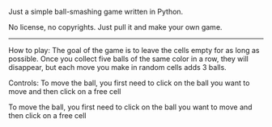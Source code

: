 Just a simple ball-smashing game written in Python.

No license, no copyrights. Just pull it and make your own game.

---
How to play:
The goal of the game is to leave the cells empty for as long as possible. 
Once you collect five balls of the same color in a row, they will disappear, but each move you make in random cells adds 3 balls.

Controls:
To move the ball, you first need to click on the ball you want to move and then click on a free cell

To move the ball, you first need to click on the ball you want to move and then click on a free cell

